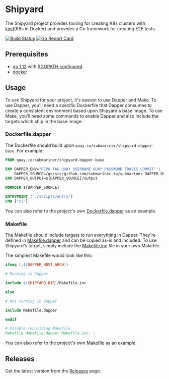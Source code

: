 # Shipyard

The Shipyard project provides tooling for creating K8s clusters with [kind](K8s in Docker) and provides a Go framework for creating E2E tests. 

[![Build Status](https://travis-ci.com/submariner-io/shipyard.svg?branch=master)](https://travis-ci.com/submariner-io/shipyard)
[![Go Report Card](https://goreportcard.com/badge/github.com/submariner-io/shipyard)](https://goreportcard.com/report/github.com/submariner-io/shipyard)

## Prerequisites

- [go 1.12] with [$GOPATH configured]
- [docker]

## Usage
To use Shipyard for your project, it's easiest to use Dapper and Make.
To use Dapper, you'll need a specific Dockerfile that Dapper consumes to create a consistent environment based upon Shipyard's base image.
To use Make, you'll need some commands to enable Dapper and also include the targets which ship in the base image.

### Dockerfile.dapper

The Dockerfile should build upon `quay.io/submariner/shipyard-dapper-base`.
For example:

```Dockerfile
FROM quay.io/submariner/shipyard-dapper-base

ENV DAPPER_ENV="REPO TAG QUAY_USERNAME QUAY_PASSWORD TRAVIS_COMMIT" \
    DAPPER_SOURCE=/go/src/github.com/submariner-io/submariner DAPPER_DOCKER_SOCKET=true
ENV DAPPER_OUTPUT=${DAPPER_SOURCE}/output

WORKDIR ${DAPPER_SOURCE}

ENTRYPOINT ["./scripts/entry"]
CMD ["ci"]
```

You can also refer to the project's own [Dockerfile.dapper](Dockerfile.dapper) as an example.

### Makefile

The Makefile should include targets to run everything in Dapper. They're defined in [Makefile.dapper](Makefile.dapper) and can be copied as-is and included. To use Shipyard's target, simply include the [Makefile.inc](Makefile.inc) file in your own Makefile.

The simplest Makefile would look like this:

```Makefile
ifneq (,$(DAPPER_HOST_ARCH))

# Running in Dapper

include $(SHIPYARD_DIR)/Makefile.inc

else

# Not running in Dapper

include Makefile.dapper

endif

# Disable rebuilding Makefile
Makefile Makefile.dapper Makefile.inc: ;
```

You can also refer to the project's own [Makefile](Makefile) as an example.

## Releases

Get the latest version from the [Releases] page.

<!--links-->
[go 1.12]: https://blog.golang.org/go1.12
[docker]: https://docs.docker.com/install/
[$GOPATH configured]: https://github.com/golang/go/wiki/SettingGOPATH
[Releases]: https://github.com/submariner-io/shipyard/releases/
[kind]: https://github.com/kubernetes-sigs/kind
